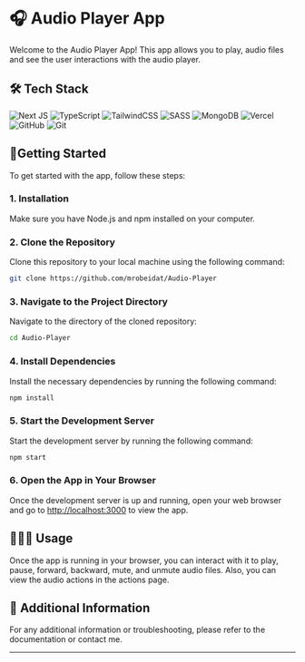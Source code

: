 # 🎧 Audio Player App

Welcome to the Audio Player App! This app allows you to play, audio files and see the user interactions with the audio player.

## 🛠 Tech Stack

![Next JS](https://img.shields.io/badge/Next-black?style=for-the-badge&logo=next.js&logoColor=white)
![TypeScript](https://img.shields.io/badge/typescript-%23007ACC.svg?style=for-the-badge&logo=typescript&logoColor=white)
![TailwindCSS](https://img.shields.io/badge/tailwindcss-0EA5E9.svg?style=for-the-badge&logo=tailwind-css&logoColor=white)
![SASS](https://img.shields.io/badge/SASS-hotpink.svg?style=for-the-badge&logo=SASS&logoColor=white)
![MongoDB](https://img.shields.io/badge/MongoDB-%234ea94b.svg?style=for-the-badge&logo=mongodb&logoColor=white)
![Vercel](https://img.shields.io/badge/vercel-%23000000.svg?style=for-the-badge&logo=vercel&logoColor=white)
![GitHub](https://img.shields.io/badge/github-%23121011.svg?style=for-the-badge&logo=github&logoColor=white)
![Git](https://img.shields.io/badge/git-%23F05033.svg?style=for-the-badge&logo=git&logoColor=white)

## 🚀Getting Started

To get started with the app, follow these steps:

### 1. Installation

Make sure you have Node.js and npm installed on your computer.

### 2. Clone the Repository

Clone this repository to your local machine using the following command:

```bash
git clone https://github.com/mrobeidat/Audio-Player
```

### 3. Navigate to the Project Directory

Navigate to the directory of the cloned repository:

```bash
cd Audio-Player
```

### 4. Install Dependencies

Install the necessary dependencies by running the following command:

```bash
npm install
```

### 5. Start the Development Server

Start the development server by running the following command:

```bash
npm start
```

### 6. Open the App in Your Browser

Once the development server is up and running, open your web browser and go to [http://localhost:3000](http://localhost:3000) to view the app.

## 👨🏼‍💻 Usage

Once the app is running in your browser, you can interact with it to play, pause, forward, backward, mute, and unmute audio files. Also, you can view the audio actions in the actions page.

## 💎 Additional Information

For any additional information or troubleshooting, please refer to the documentation or contact me.

---
